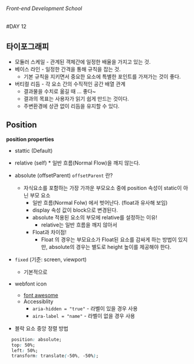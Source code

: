 ###### Front-end Development School

#DAY 12

## 타이포그래피

* 모듈러 스케일 - 관계된 객체간에 일정한 배율을 가지고 있는 것.
* 베이스 라인 - 일정한 간격을 통해 규칙을 잡는 것.
  * 기본 규칙을 지키면서 중요한 요소에 특별한 포인트를 가져가는 것이 좋다.
* 버티컬 리듬 - 각 요소 간의 수직적인 공간 배열 관계
  * 결과물을 수치로 옮길 때 ... 좋다~
  * 결과의 목표는 사용자가 읽기 쉽게 만드는 것이다. 
  * 주변환경에 상관 없이 리듬을 유지할 수 있다. 


## Position

**position properties**
* stattic (Default)
* relative (self) * 일반 흐름(Normal Flow)을 깨지 않는다.
* absolute (offsetParent)
  `offsetParent` 란?
  * 자식요소를 포함하는 가장 가까운 부모요소 중에 position 속성이 static이 아닌 부모 요소
    * 일반 흐름(Normal Folw) 에서 벗어난다. (float과 유사해 보임)
    * display 속성 값이 block으로 변경된다.
    * absolute 적용된 요소의 부모에 relative를 설정하는 이유!
      * relative는 일반 흐름을 깨지 않아서
    * Float과 차이점!
      * Float 의 경우는 부모요소가 Float된 요소를 감싸게 하는 방법이 있지만, absolute의 경우는 별도로 height 높이를 제공해야 한다.
* `fixed` (기준: screen, viewport)
  * 기본적으로 


* webfont icon 
  * [font awesome](http://fontawesome.io/)
  * Accessiblity
    * `aria-hidden = "true"` - 라벨이 있을 경우 사용
    * `aira-label = "name"` - 라벨이 없을 경우 사용


* 블락 요소 중앙 정렬 방법

```css
  position: absolute;
  top: 50%;
  left: 50%;
  transform: translate(-50%, -50%);
```

